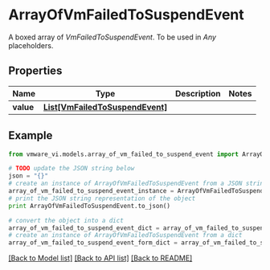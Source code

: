# ArrayOfVmFailedToSuspendEvent

A boxed array of *VmFailedToSuspendEvent*. To be used in *Any* placeholders. 

## Properties
Name | Type | Description | Notes
------------ | ------------- | ------------- | -------------
**value** | [**List[VmFailedToSuspendEvent]**](VmFailedToSuspendEvent.md) |  | 

## Example

```python
from vmware_vi.models.array_of_vm_failed_to_suspend_event import ArrayOfVmFailedToSuspendEvent

# TODO update the JSON string below
json = "{}"
# create an instance of ArrayOfVmFailedToSuspendEvent from a JSON string
array_of_vm_failed_to_suspend_event_instance = ArrayOfVmFailedToSuspendEvent.from_json(json)
# print the JSON string representation of the object
print ArrayOfVmFailedToSuspendEvent.to_json()

# convert the object into a dict
array_of_vm_failed_to_suspend_event_dict = array_of_vm_failed_to_suspend_event_instance.to_dict()
# create an instance of ArrayOfVmFailedToSuspendEvent from a dict
array_of_vm_failed_to_suspend_event_form_dict = array_of_vm_failed_to_suspend_event.from_dict(array_of_vm_failed_to_suspend_event_dict)
```
[[Back to Model list]](../README.md#documentation-for-models) [[Back to API list]](../README.md#documentation-for-api-endpoints) [[Back to README]](../README.md)


